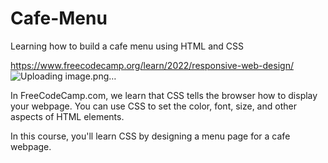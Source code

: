 # Cafe-Menu
Learning how to build a cafe menu using HTML and CSS

https://www.freecodecamp.org/learn/2022/responsive-web-design/
![Uploading image.png…]()


In FreeCodeCamp.com, we learn that CSS tells the browser how to display your webpage. You can use CSS to set the color, font, size, and other aspects of HTML elements.

In this course, you'll learn CSS by designing a menu page for a cafe webpage.
